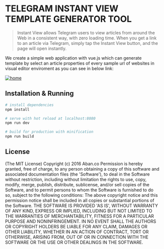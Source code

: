 # TELEGRAM INSTANT VIEW TEMPLATE GENERATOR TOOL

> Instant View allows Telegram users to view articles from around the Web in a consistent way, with zero loading time. When you get a link to an article via Telegram, simply tap the Instant View button, and the page will open instantly.

We create a simple web application with vue.js which can generate template by select an article properties of every sample url of websites in visual editor enviroment as you can see in below link:

[![home](https://preview.ibb.co/dCEH2k/image.png)](http://93.190.142.198/instantview)

## Installation & Running

``` bash
# install dependencies
npm install

# serve with hot reload at localhost:8080
npm run dev

# build for production with minification
npm run build

```
## License

(The MIT License) Copyright (c) 2016 Aban.co Permission is hereby granted, free of charge, to any person obtaining a copy of this software and associated documentation files (the 'Software'), to deal in the Software without restriction, including without limitation the rights to use, copy, modify, merge, publish, distribute, sublicense, and/or sell copies of the Software, and to permit persons to whom the Software is furnished to do so, subject to the following conditions: The above copyright notice and this permission notice shall be included in all copies or substantial portions of the Software. THE SOFTWARE IS PROVIDED 'AS IS', WITHOUT WARRANTY OF ANY KIND, EXPRESS OR IMPLIED, INCLUDING BUT NOT LIMITED TO THE WARRANTIES OF MERCHANTABILITY, FITNESS FOR A PARTICULAR PURPOSE AND NONINFRINGEMENT. IN NO EVENT SHALL THE AUTHORS OR COPYRIGHT HOLDERS BE LIABLE FOR ANY CLAIM, DAMAGES OR OTHER LIABILITY, WHETHER IN AN ACTION OF CONTRACT, TORT OR OTHERWISE, ARISING FROM, OUT OF OR IN CONNECTION WITH THE SOFTWARE OR THE USE OR OTHER DEALINGS IN THE SOFTWARE.
